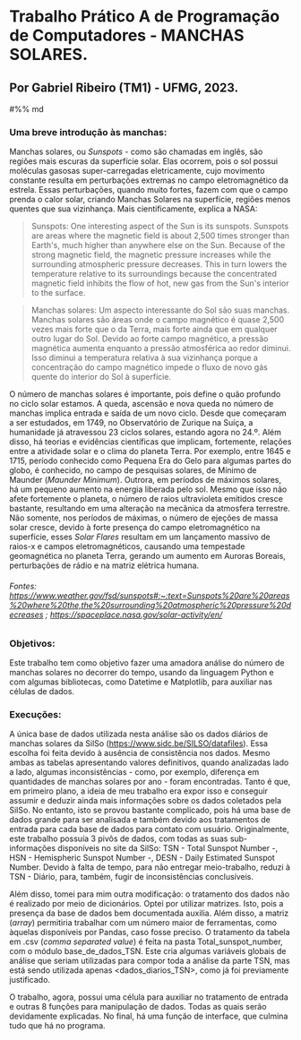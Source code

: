# Trabalho Prático A de Programação de Computadores - **MANCHAS SOLARES**.
## Por Gabriel Ribeiro (TM1) - UFMG, 2023.

#%% md
### Uma breve introdução às manchas:

Manchas solares, ou _Sunspots_ - como são chamadas em inglês, são regiões mais escuras da superfície solar. Elas ocorrem, pois o sol possui moléculas gasosas super-carregadas eletricamente, cujo movimento constante resulta em perturbações extremas no campo eletromagnético da estrela. Essas perturbações, quando muito fortes, fazem com que o campo prenda o calor solar, criando Manchas Solares na superfície, regiões menos quentes que sua vizinhança. 
Mais cientificamente, explica a NASA:

> Sunspots:  One interesting aspect of the Sun is its sunspots.  Sunspots are areas where the magnetic field is about 2,500 times stronger than Earth's, much higher than anywhere else on the Sun.  Because of the strong magnetic field, the magnetic pressure increases while the surrounding atmospheric pressure decreases.  This in turn lowers the temperature relative to its surroundings because the concentrated magnetic field inhibits the flow of hot, new gas from the Sun's interior to the surface. 

> Manchas solares: Um aspecto interessante do Sol são suas manchas. Manchas solares são áreas onde o campo magnético é quase 2,500 vezes mais forte que o da Terra, mais forte ainda que em qualquer outro lugar do Sol. Devido ao forte campo magnético, a pressão magnética aumenta enquanto a pressão atmosférica ao redor diminui. Isso diminui a temperatura relativa à sua vizinhança porque a concentração do campo magnético impede o fluxo de novo gás quente do interior do Sol à superfície.

O número de manchas solares é importante, pois define o quão profundo no ciclo solar estamos. A queda, ascensão e nova queda no número de manchas implica entrada e saída de um novo ciclo. Desde que começaram a ser estudados, em 1749, no Observatório de Zurique na Suíça, a humanidade já atravessou 23 ciclos solares, estando agora no 24.º. Além disso, há teorias e evidências científicas que implicam, fortemente, relações entre a atividade solar e o clima do planeta Terra. Por exemplo, entre 1645 e 1715, período conhecido como Pequena Era do Gelo para algumas partes do globo, é conhecido, no campo de pesquisas solares, de Mínimo de Maunder (_Maunder Minimum_). Outrora, em períodos de máximos solares, há um pequeno aumento na energia liberada pelo sol. Mesmo que isso não afete fortemente o planeta, o número de raios ultravioleta emitidos cresce bastante, resultando em uma alteração na mecânica da atmosfera terrestre. Não somente, nos períodos de máximas, o número de ejeções de massa solar cresce, devido à forte presença do campo eletromagnético na superfície, esses _Solar Flares_ resultam em um lançamento massivo de raios-x e campos eletromagnéticos, causando uma tempestade geomagnética no planeta Terra, gerando um aumento em Auroras Boreais, perturbações de rádio e na matriz elétrica humana. 

###### Fontes: https://www.weather.gov/fsd/sunspots#:~:text=Sunspots%20are%20areas%20where%20the,the%20surrounding%20atmospheric%20pressure%20decreases ; https://spaceplace.nasa.gov/solar-activity/en/

### Objetivos:

Este trabalho tem como objetivo fazer uma amadora análise do número de manchas solares no decorrer do tempo, usando da linguagem Python e com algumas bibliotecas, como Datetime e Matplotlib, para auxiliar nas células de dados.

### Execuções:

A única base de dados utilizada nesta análise são os dados diários de manchas solares da SilSo (https://www.sidc.be/SILSO/datafiles). Essa escolha foi feita devido à ausência de consistência nos dados. Mesmo ambas as tabelas apresentando valores definitivos, quando analizadas lado a lado, algumas inconsistências - como, por exemplo, diferença em quantidades de manchas solares por ano - foram encontradas. Tanto é que, em primeiro plano, a ideia de meu trabalho era expor isso e conseguir assumir e deduzir ainda mais informações sobre os dados coletados pela SilSo. No entanto, isto se provou bastante complicado, pois há uma base de dados grande para ser analisada e também devido aos tratamentos de entrada para cada base de dados para contato com usuário. 
Originalmente, este trabalho possuía 3 pivôs de dados, com todas as suas sub-informações disponíveis no site da SilSo: TSN - Total Sunspot Number -, HSN - Hemispheric Sunspot Number -, DESN - Daily Estimated Sunspot Number. Devido à falta de tempo, para não entregar meio-trabalho, reduzi à TSN - Diário, para, também, fugir de inconsistências conclusíveis.

Além disso, tomei para mim outra modificação: o tratamento dos dados não é realizado por meio de dicionários. Optei por utilizar matrizes. Isto, pois a presença da base de dados bem documentada auxilia. Além disso, a matriz (_array_) permitiria trabalhar com um número maior de ferramentas, como àquelas disponíveis por Pandas, caso fosse preciso.
O tratamento da tabela em .csv (_comma separated value_) é feita na pasta Total_sunspot_number, com o módulo base_de_dados_TSN. Este cria algumas variáveis globais de análise que seriam utilizadas para compor toda a análise da parte TSN, mas está sendo utilizada apenas <dados_diarios_TSN>, como já foi previamente justificado.

O trabalho, agora, possui uma célula para auxiliar no tratamento de entrada e outras 8 funções para manipulação de dados. Todas as quais serão devidamente explicadas. No final, há uma função de interface, que culmina tudo que há no programa.
